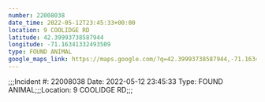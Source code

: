 ```yaml
---
number: 22008038
date_time: 2022-05-12T23:45:33+00:00
location: 9 COOLIDGE RD
latitude: 42.39993738587944
longitude: -71.16341332493509
type: FOUND ANIMAL
google_maps_link: https://maps.google.com/?q=42.39993738587944,-71.16341332493509
---
```


;;;Incident #: 22008038  Date: 2022-05-12 23:45:33   Type: FOUND ANIMAL;;;Location: 9 COOLIDGE RD;;;
